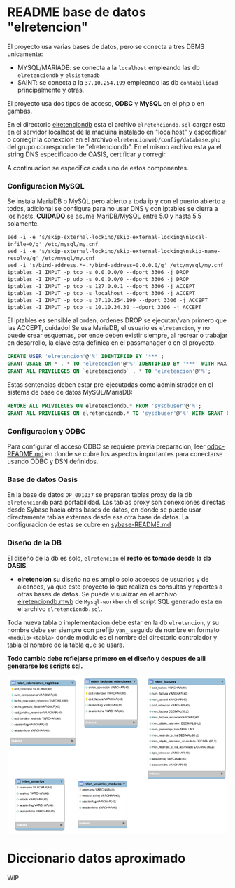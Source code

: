 
README base de datos "elretencion"
===========================

El proyecto usa varias bases de datos, pero se conecta a tres DBMS unicamente:

* MYSQL/MARIADB: se conecta a la `localhost` empleando las db `elretenciondb` y `elsistemadb`
* SAINT: se conecta a la `37.10.254.199` empleando las db `contabilidad` principalmente y otras.

El proyecto usa dos tipos de acceso, **ODBC** y **MySQL** en el php o en gambas.

En el directorio [elretenciondb](elretenciondb) esta el archivo `elretenciondb.sql` cargar 
esto en el servidor localhost de la maquina instalado en "localhost" y especificar o 
corregir la conexcion en el archivo `elretencionweb/config/database.php` del grupo correspondiente "elretenciondb".
En el mismo archivo esta ya el string DNS especificado de OASIS, certificar y corregir.

A continuacion se especifica cada uno de estos componentes.

### Configuracion MySQL

Se instala MariaDB o MySQL pero abierto a toda ip y con el puerto abierto a todos, 
adicional se configura para no usar DNS y con iptables se cierra a los hosts, 
**CUIDADO** se asume MariDB/MySQL  entre 5.0 y hasta 5.5 solamente.

```
sed -i -e 's/skip-external-locking/skip-external-locking\nlocal-infile=0/g' /etc/mysql/my.cnf
sed -i -e 's/skip-external-locking/skip-external-locking\nskip-name-resolve/g' /etc/mysql/my.cnf
sed -i 's/bind-address.*=.*/bind-address=0.0.0.0/g' /etc/mysql/my.cnf
iptables -I INPUT -p tcp -s 0.0.0.0/0 --dport 3306 -j DROP
iptables -I INPUT -p udp -s 0.0.0.0/0 --dport 3306 -j DROP
iptables -I INPUT -p tcp -s 127.0.0.1 --dport 3306 -j ACCEPT
iptables -I INPUT -p tcp -s localhost --dport 3306 -j ACCEPT
iptables -I INPUT -p tcp -s 37.10.254.199 --dport 3306 -j ACCEPT
iptables -I INPUT -p tcp -s 10.10.34.30 --dport 3306 -j ACCEPT
```

El iptables es sensible al orden, ordenes DROP se ejecutan/van primero que las ACCEPT, cuidado!
Se usa MariaDB, el usuario es `elretencion`, y no puede crear esquemas, por ende deben existir siempre, 
al recrear o trabajar en desarrollo, la clave esta definica en el passmanager o en el proyecto.

``` sql
CREATE USER 'elretencion'@'%' IDENTIFIED BY '***';
GRANT USAGE ON * . * TO 'elretencion'@'%' IDENTIFIED BY '***' WITH MAX_QUERIES_PER_HOUR 0 MAX_CONNECTIONS_PER_HOUR 0 MAX_UPDATES_PER_HOUR 0 MAX_USER_CONNECTIONS 0 ;
GRANT ALL PRIVILEGES ON `elretenciondb` . * TO 'elretencion'@'%';
```

Estas sentencias deben estar pre-ejecutadas como administrador en 
el sistema de base de datos MySQL/MariaDB:

``` sql
REVOKE ALL PRIVILEGES ON elretenciondb.* FROM 'sysdbuser'@'%';
GRANT ALL PRIVILEGES ON elretenciondb.* TO 'sysdbuser'@'%' WITH GRANT OPTION ;
```

### Configuracion y ODBC

Para configurar el acceso ODBC se requiere previa preparacion, 
leer [odbc-README.md](odbc-README.md) en donde se cubre los aspectos 
importantes para conectarse usando ODBC y DSN definidos.

### Base de datos Oasis

En la base de datos `OP_001037` se preparan tablas proxy de la db `elretenciondb` para portabilidad.
Las tablas proxy son conexciones directas desde Sybase hacia otras bases de datos, en donde 
se puede usar directamente tablas externas desde esa otra base de datos.
La configuracion de estas se cubre en [sybase-README.md](sybase-README.md#tablas-proxy)

### Diseño de la DB

El diseño de la db es solo, `elretencion` el **resto es tomado desde la db OASIS**.

* **elretencion** su diseño no es amplio solo accesos de usuarios y de alcances, ya que este proyecto 
lo que realiza es consultas y reportes a otras bases de datos. Se puede visualizar en 
el archivo [elretenciondb.mwb](elretenciondb.mwb) de `Mysql-workbench` el script SQL generado 
esta en el archivo `elretenciondb.sql`.

Toda nueva tabla o implementacion debe estar en la db `elretencion`, y su nombre debe ser siempre
con prefijo `yan_` seguido de nombre en formato `<modulo><tabla>` donde modulo es el nombre del 
directorio controlador y tabla el nombre de la tabla que se usara.

**Todo cambio debe reflejarse primero en el diseño y despues de alli generarse los scripts sql.**

![elretenciondb.png](elretenciondb.png)

# Diccionario datos aproximado

WIP
